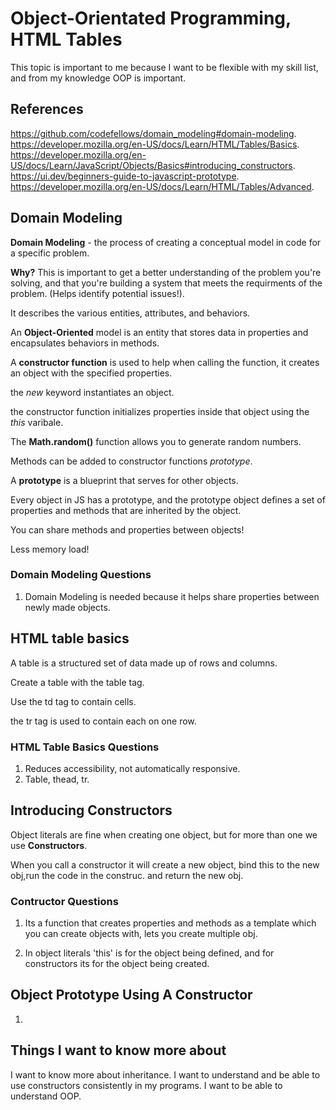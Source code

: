 # Object-Orientated Programming, HTML Tables

This topic is important to me because I want to be flexible with my skill list, and from my knowledge OOP is important.

## References

<https://github.com/codefellows/domain_modeling#domain-modeling>.
<https://developer.mozilla.org/en-US/docs/Learn/HTML/Tables/Basics>.
<https://developer.mozilla.org/en-US/docs/Learn/JavaScript/Objects/Basics#introducing_constructors>.
<https://ui.dev/beginners-guide-to-javascript-prototype>.
<https://developer.mozilla.org/en-US/docs/Learn/HTML/Tables/Advanced>.

## Domain Modeling

**Domain Modeling** - the process of creating a conceptual model in code for a specific problem.

**Why?**
This is important to get a better understanding of the problem you're solving, and that you're building a system that meets the requirments of the problem. (Helps identify potential issues!).

It describes the various entities, attributes, and behaviors.

An **Object-Oriented** model is an entity that stores data in properties and encapsulates behaviors in methods.

A **constructor function** is used to help when calling the function, it creates an object with the specified properties.

the *new* keyword instantiates an object.

the constructor function initializes properties inside that object using the *this* varibale.

The **Math.random()** function allows you to generate random numbers.

Methods can be added to constructor functions *prototype*.

A **prototype** is a blueprint that serves for other objects.

Every object in JS has a prototype, and the prototype object defines a set of properties and methods that are inherited by the object.

You can share methods and properties between objects!

Less memory load!

### Domain Modeling Questions

1. Domain Modeling is needed because it helps share properties between newly made objects.

## HTML table basics

A table is a structured set of data made up of rows and columns.

Create a table with the table tag.

Use the td tag to contain cells.

the tr tag is used to contain each on one row.

### HTML Table Basics Questions

1. Reduces accessibility, not automatically responsive.
2. Table, thead, tr.

## Introducing Constructors

Object literals are fine when creating one object, but for more than one we use **Constructors**.

When you call a constructor it will create a new object, bind this to the new obj,run the code in the construc. and return the new obj.

### Contructor Questions

1. Its a function that creates properties and methods as a template which you can create objects with, lets you create multiple obj.

2. In object literals 'this' is for the object being defined, and for constructors its for the object being created.

## Object Prototype Using A Constructor

1. 


## Things I want to know more about

I want to know more about inheritance.
I want to understand and be able to use constructors consistently in my programs.
I want to be able to understand OOP.





